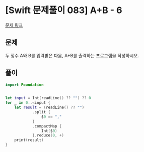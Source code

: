 # [Swift 문제풀이 083] A+B - 6

[문제 링크](https://www.acmicpc.net/problem/10953)

## 문제

두 정수 A와 B를 입력받은 다음, A+B를 출력하는 프로그램을 작성하시오.


## 풀이

```swift
import Foundation


let input = Int(readLine() ?? "") ?? 0
for _ in 0..<input {
    let result = (readLine() ?? "")
            .split {
                $0 == ","
            }
            .compactMap {
                Int($0)
            }.reduce(0, +)
    print(result)
}
```
